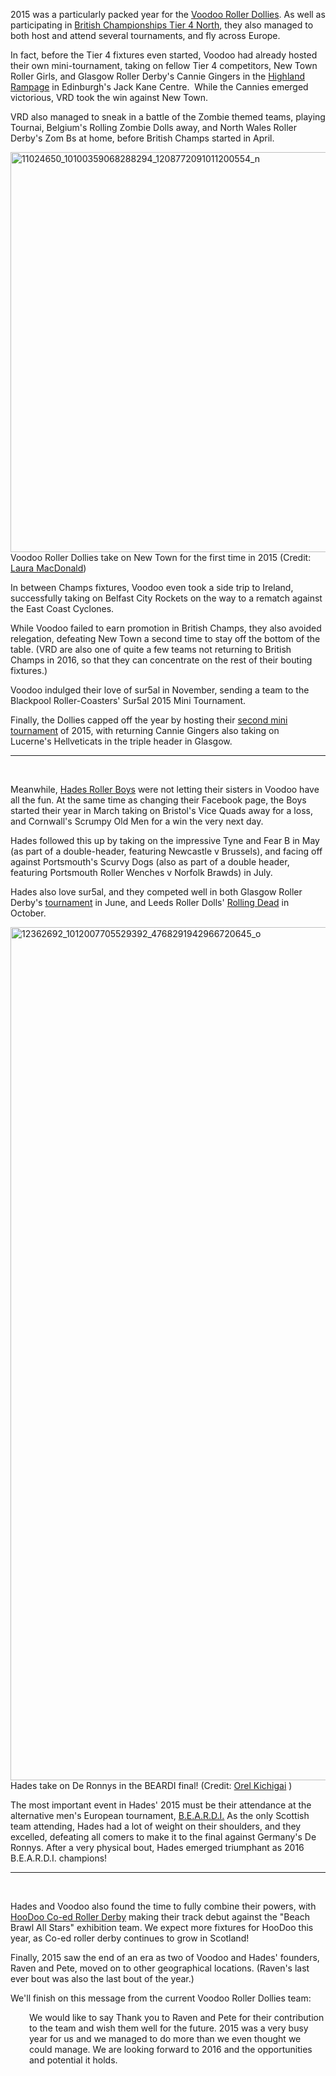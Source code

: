 <html><body><p>2015 was a particularly packed year for the <a href="https://www.facebook.com/Voodoo-Roller-Dollies-571771319549241/">Voodoo Roller Dollies</a>. As well as participating in <a href="http://www.britishchamps.com/category/women-local/local-north/">British Championships Tier 4 North</a>, they also managed to both host and attend several tournaments, and fly across Europe.

In fact, before the Tier 4 fixtures even started, Voodoo had already hosted their own mini-tournament, taking on fellow Tier 4 competitors, New Town Roller Girls, and Glasgow Roller Derby's Cannie Gingers in the <a href="https://www.facebook.com/events/144431299060564/">Highland Rampage</a> in Edinburgh's Jack Kane Centre.  While the Cannies emerged victorious, VRD took the win against New Town.

VRD also managed to sneak in a battle of the Zombie themed teams, playing Tournai, Belgium's Rolling Zombie Dolls away, and North Wales Roller Derby's Zom Bs at home, before British Champs started in April.

<img class="alignnone size-full wp-image-5609" src="/2016/01/11024650_10100359068288294_1208772091011200554_n.jpg" alt="11024650_10100359068288294_1208772091011200554_n" width="960" height="640"> Voodoo Roller Dollies take on New Town for the first time in 2015 (Credit: <a href="http://lauramacd.co.uk">Laura MacDonald</a>)

In between Champs fixtures, Voodoo even took a side trip to Ireland, successfully taking on Belfast City Rockets on the way to a rematch against the East Coast Cyclones.

While Voodoo failed to earn promotion in British Champs, they also avoided relegation, defeating New Town a second time to stay off the bottom of the table. (VRD are also one of quite a few teams not returning to British Champs in 2016, so that they can concentrate on the rest of their bouting fixtures.)

Voodoo indulged their love of sur5al in November, sending a team to the Blackpool Roller-Coasters' Sur5al 2015 Mini Tournament.

Finally, the Dollies capped off the year by hosting their <a href="https://www.facebook.com/events/908423505918913/">second mini tournament</a> of 2015, with returning Cannie Gingers also taking on Lucerne's Hellveticats in the triple header in Glasgow.

</p><hr>

 

Meanwhile, <a href="https://www.facebook.com/HadesRollerBoys/">Hades Roller Boys</a> were not letting their sisters in Voodoo have all the fun. At the same time as changing their Facebook page, the Boys started their year in March taking on Bristol's Vice Quads away for a loss, and Cornwall's Scrumpy Old Men for a win the very next day.

Hades followed this up by taking on the impressive Tyne and Fear B in May (as part of a double-header, featuring Newcastle v Brussels), and facing off against Portsmouth's Scurvy Dogs (also as part of a double header, featuring Portsmouth Roller Wenches v Norfolk Brawds) in July.

Hades also love sur5al, and they competed well in both Glasgow Roller Derby's <a href="https://www.facebook.com/events/1128420117173784/">tournament</a> in June, and Leeds Roller Dolls' <a href="https://www.facebook.com/events/1658884867657678/">Rolling Dead</a> in October.

<img class="alignnone size-full wp-image-5612" src="/2016/01/12362692_1012007705529392_4768291942966720645_o.jpg" alt="12362692_1012007705529392_4768291942966720645_o" width="2048" height="1365"> Hades take on De Ronnys in the BEARDI final! (Credit: <a href="https://www.facebook.com/orelkichigaiphotography/">Orel Kichigai</a> )

The most important event in Hades' 2015 must be their attendance at the alternative men's European tournament, <a href="https://www.facebook.com/BEARDi-1456637027957678/">B.E.A.R.D.I.</a> As the only Scottish team attending, Hades had a lot of weight on their shoulders, and they excelled, defeating all comers to make it to the final against Germany's De Ronnys. After a very physical bout, Hades emerged triumphant as 2016 B.E.A.R.D.I. champions!

<hr>

 
<p class="p1">Hades and Voodoo also found the time to fully combine their powers, with <a href="https://www.facebook.com/HoodooCoedRollerDerby/">HooDoo Co-ed Roller Derby</a> making their track debut against the "Beach Brawl All Stars" exhibition team. We expect more fixtures for HooDoo this year, as Co-ed roller derby continues to grow in Scotland!</p>
Finally, 2015 saw the end of an era as two of Voodoo and Hades' founders, Raven and Pete, moved on to other geographical locations. (Raven's last ever bout was also the last bout of the year.)

We'll finish on this message from the current Voodoo Roller Dollies team:
<p style="padding-left:30px;">We would like to say Thank you to Raven and Pete for their contribution to the team and wish them well for the future.
2015 was a very busy year for us and we managed to do more than we even thought we could manage. We are looking forward to 2016 and the opportunities and potential it holds.</p></body></html>
